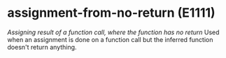 # assignment-from-no-return (E1111)
*Assigning result of a function call, where the function has no return*
Used when an assignment is done on a function call but the inferred
function doesn\'t return anything.

